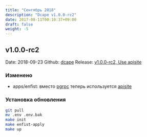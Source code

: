 ```yaml
---
title: "Сентябрь 2018"
description: "Dcape v1.0.0-rc2"
date: 2017-08-11T00:10:37+09:00
draft: false
weight: -5
---
```


## v1.0.0-rc2

Date: 2018-09-23
Github: [dcape](https://github.com/dopos/dcape)
Release: [v1.0.0-rc2, Use apisite](https://github.com/dopos/dcape/releases/tag/v1.0.0-rc2)

### Изменено

* apps/enfist: вместо [pgrpc](https://github.com/pgrpc/pgrpc-sql-enfist) теперь используется [apisite](https://github.com/apisite/app-enfist)

### Установка обновления

```bash
git pull
mv .env .env.bak
make init
make enfist-apply
make up
```

